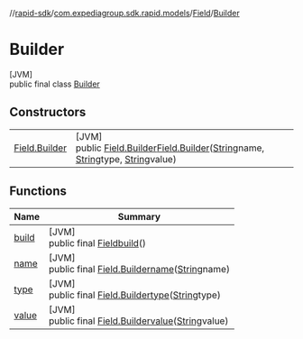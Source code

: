 //[rapid-sdk](../../../../index.md)/[com.expediagroup.sdk.rapid.models](../../index.md)/[Field](../index.md)/[Builder](index.md)

# Builder

[JVM]\
public final class [Builder](index.md)

## Constructors

| | |
|---|---|
| [Field.Builder](-field.-builder.md) | [JVM]<br>public [Field.Builder](index.md)[Field.Builder](-field.-builder.md)([String](https://docs.oracle.com/javase/8/docs/api/java/lang/String.html)name, [String](https://docs.oracle.com/javase/8/docs/api/java/lang/String.html)type, [String](https://docs.oracle.com/javase/8/docs/api/java/lang/String.html)value) |

## Functions

| Name | Summary |
|---|---|
| [build](build.md) | [JVM]<br>public final [Field](../index.md)[build](build.md)() |
| [name](name.md) | [JVM]<br>public final [Field.Builder](index.md)[name](name.md)([String](https://docs.oracle.com/javase/8/docs/api/java/lang/String.html)name) |
| [type](type.md) | [JVM]<br>public final [Field.Builder](index.md)[type](type.md)([String](https://docs.oracle.com/javase/8/docs/api/java/lang/String.html)type) |
| [value](value.md) | [JVM]<br>public final [Field.Builder](index.md)[value](value.md)([String](https://docs.oracle.com/javase/8/docs/api/java/lang/String.html)value) |
